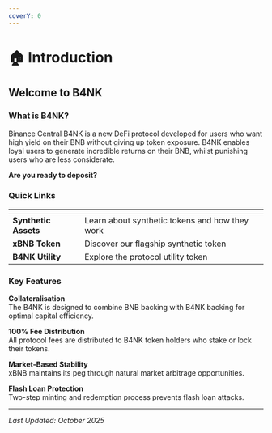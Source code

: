 ```yaml
---
coverY: 0
---
```


# 🏠 Introduction

## Welcome to B4NK&#x20;

### What is B4NK?

Binance Central B4NK is a new DeFi protocol developed for users who want high yield on their BNB without giving up token exposure. B4NK enables loyal users to generate incredible returns on their BNB, whilst punishing users who are less considerate.&#x20;



**Are you ready to deposit?**

### Quick Links

<table data-view="cards"><thead><tr><th></th><th></th><th data-hidden data-card-target data-type="content-ref"></th></tr></thead><tbody><tr><td><strong>Synthetic Assets</strong></td><td>Learn about synthetic tokens and how they work</td><td></td></tr><tr><td><strong>xBNB Token</strong></td><td>Discover our flagship synthetic token</td><td></td></tr><tr><td><strong>B4NK Utility</strong></td><td>Explore the protocol utility token</td><td></td></tr></tbody></table>

### Key Features

**Collateralisation**\
The B4NK is designed to combine BNB backing with B4NK backing for optimal capital efficiency.

**100% Fee Distribution**\
All protocol fees are distributed to B4NK token holders who stake or lock their tokens.

**Market-Based Stability**\
xBNB maintains its peg through natural market arbitrage opportunities.

**Flash Loan Protection**\
Two-step minting and redemption process prevents flash loan attacks.

***

_Last Updated: October 2025_
